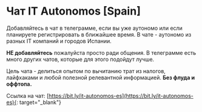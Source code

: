 # Чат IT Autonomos [Spain]

Добавляйтесь в чат в телеграмме, если вы уже аутономо или если планируете
регистрировать в ближайшее время. В чате - аутономо из разных IT
компаний и городов Испании.

**НЕ добавляйтесь** пожалуйста просто ради общения. В телеграмме есть много
других чатов, которые для этого подойдут лучше.

Цель чата - делиться опытом по вычитанию трат из налогов, лайфхаками и любой
полезной релевантной информацией. **Без флуда и оффтопа.**

Ссылка на
чат: [https://bit.ly/it-autonomos-es](https://bit.ly/it-autonomos-es){:
target="_blank"}
